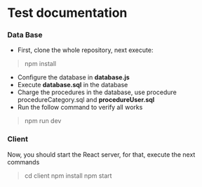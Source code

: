 # Test documentation

### Data Base
- First, clone the whole repository, next execute:
> npm install

- Configure the database in **database.js**
- Execute **database.sql** in the database
- Charge the procedures in the database, use procedure procedureCategory.sql and **procedureUser.sql**
- Run the follow command to verify all works
> npm run dev

### Client
Now, you should start the React server, for that, execute the next commands
> cd client
> npm install
> npm start